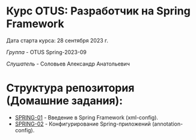 # Курс OTUS: Разработчик на Spring Framework
Дата старта курса: 28 сентября 2023 г.

*Группа* - OTUS Spring-2023-09

*Слушатель* - Соловьев Александр Анатольевич

# Структура репозитория (Домашние задания):
- [SPRING-01](https://github.com/void2ptr/2023-09-otus-spring-Soloviev/tree/main/SPRING-01) - Введение в Spring Framework (xml-config).
- [SPRING-02](https://github.com/void2ptr/2023-09-otus-spring-Soloviev/tree/main/SPRING-02) - Конфигурирование Spring-приложений (annotation-config).

